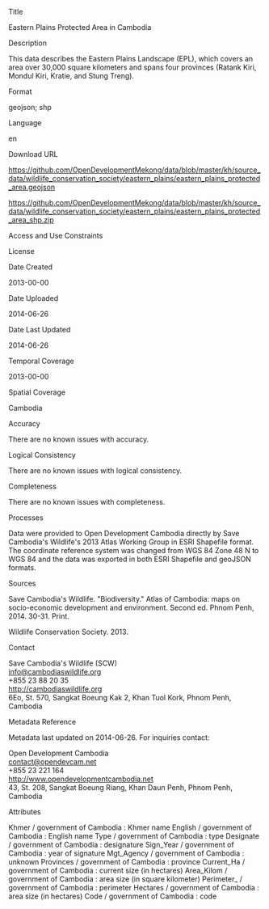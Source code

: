 Title

Eastern Plains Protected Area in Cambodia

Description

This data describes the Eastern Plains Landscape (EPL), which covers an area over 30,000 square kilometers and spans four provinces (Ratank Kiri, Mondul Kiri, Kratie, and Stung Treng).

Format

geojson; shp

Language

en

Download URL

https://github.com/OpenDevelopmentMekong/data/blob/master/kh/source_data/wildlife_conservation_society/eastern_plains/eastern_plains_protected_area.geojson

https://github.com/OpenDevelopmentMekong/data/blob/master/kh/source_data/wildlife_conservation_society/eastern_plains/eastern_plains_protected_area_shp.zip


Access and Use Constraints



License



Date Created

2013-00-00

Date Uploaded

2014-06-26

Date Last Updated

2014-06-26

Temporal Coverage

2013-00-00

Spatial Coverage

Cambodia

Accuracy

There are no known issues with accuracy.

Logical Consistency

There are no known issues with logical consistency.

Completeness

There are no known issues with completeness.

Processes

Data were provided to Open Development Cambodia directly by Save Cambodia's Wildlife's 2013 Atlas Working Group in ESRI Shapefile format. The coordinate reference system was changed from WGS 84 Zone 48 N to WGS 84 and the data was exported in both ESRI Shapefile and geoJSON formats.

Sources

Save Cambodia's Wildlife. "Biodiversity." Atlas of Cambodia: maps on socio-economic development and environment. Second ed. Phnom Penh, 2014. 30-31. Print.

Wildlife Conservation Society. 2013.

Contact

Save Cambodia's Wildlife (SCW)  
info@cambodiaswildlife.org  
+855 23 88 20 35  
http://cambodiaswildlife.org  
6Eo, St. 570, Sangkat Boeung Kak 2, Khan Tuol Kork, Phnom Penh, Cambodia  

Metadata Reference

Metadata last updated on 2014-06-26. For inquiries contact:

Open Development Cambodia  
contact@opendevcam.net  
+855 23 221 164  
http://www.opendevelopmentcambodia.net  
43, St. 208, Sangkat Boeung Riang, Khan Daun Penh, Phnom Penh, Cambodia

Attributes

Khmer / government of Cambodia : Khmer name
English / government of Cambodia : English name
Type / government of Cambodia : type
Designate / government of Cambodia : designature 
Sign_Year / government of Cambodia : year of signature
Mgt_Agency / government of Cambodia : unknown
Provinces / government of Cambodia : province
Current_Ha / government of Cambodia : current size (in hectares)
Area_Kilom / government of Cambodia : area size (in square kilometer)
Perimeter_ / government of Cambodia : perimeter
Hectares / government of Cambodia : area size (in hectares)
Code / government of Cambodia : code


